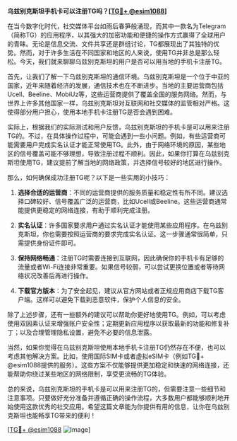 **乌兹别克斯坦手机卡可以注册TG吗？[[TG💪+ @esim1088](https://t.me/s/esim1088)]**

在当今数字化时代，社交媒体平台如雨后春笋般涌现，而其中一款名为Telegram（简称TG）的应用程序，以其强大的加密功能和便捷的操作方式赢得了全球用户的青睐。无论是信息交流、文件共享还是群组讨论，TG都展现出了其独特的优势。然而，对于许多生活在不同国家和地区的人来说，使用TG并非总是那么轻松。今天，我们就来聊聊乌兹别克斯坦的用户是否可以用当地的手机卡注册TG。

首先，让我们了解一下乌兹别克斯坦的通信环境。乌兹别克斯坦是一个位于中亚的国家，近年来随着经济的发展，通信技术也在不断进步。当地的主要运营商包括Ucell、Beeline、MobiUz等，这些运营商提供了覆盖全国的服务网络。然而，与世界上许多其他国家一样，乌兹别克斯坦对互联网和社交媒体的监管相对严格。这使得部分用户担心，使用本地手机卡注册TG是否会遇到困难。

实际上，根据我们的实际测试和用户反馈，乌兹别克斯坦的手机卡是可以用来注册TG的。不过，在具体操作过程中，可能会遇到一些小问题。例如，有些运营商可能需要用户完成实名认证才能正常使用TG。此外，由于网络环境的原因，某些地区的信号覆盖可能不够理想，导致注册过程不顺利。因此，如果你打算在乌兹别克斯坦使用TG，建议提前了解当地的网络政策，并选择信号较好的地区进行操作。

那么，如何确保成功注册TG呢？以下是一些实用的小技巧：

1. **选择合适的运营商**：不同的运营商提供的服务质量和稳定性有所不同。建议选择口碑较好、信号覆盖广泛的运营商，比如Ucell或Beeline。这些运营商通常能提供更稳定的网络连接，有助于顺利完成注册。

2. **实名认证**：许多国家要求用户通过实名认证才能使用某些应用程序。在乌兹别克斯坦，你也需要按照运营商的要求完成实名认证。这一步骤通常很简单，只需提供身份证件即可。

3. **保持网络畅通**：注册TG时需要连接到互联网，因此确保你的手机卡有足够的流量或者Wi-Fi连接非常重要。如果信号较弱，可以尝试更换位置或者等待网络状况改善后再进行操作。

4. **下载官方版本**：为了安全起见，建议从官方网站或者正规应用商店下载TG客户端。这样可以避免下载到恶意软件，保护个人信息的安全。

除了上述步骤，还有一些额外的建议可以帮助你更好地使用TG。例如，可以考虑使用双因素认证来增强账户安全性；定期更新应用程序以获取最新的功能和修复补丁；以及合理管理隐私设置，避免不必要的信息泄露。

当然，如果你觉得在乌兹别克斯坦使用本地手机卡注册TG仍然存在不便，也可以考虑其他解决方案。比如，使用国际SIM卡或者虚拟eSIM卡（例如TG💪+ @esim1088提供的服务）。这些方案不仅能够提供更加稳定和快速的网络连接，还能帮助你绕过某些地区的网络限制，享受更流畅的TG体验。

总的来说，乌兹别克斯坦的手机卡是可以用来注册TG的，但需要注意一些细节和注意事项。只要做好充分准备并遵循正确的操作流程，大多数用户都能够顺利地开始使用这款优秀的社交应用。希望这篇文章能为你提供有用的信息，让你在乌兹别克斯坦也能畅享TG带来的便利！

[[TG💪+ @esim1088](https://t.me/s/esim1088) ![Image](https://i.postimg.cc/4NQfJmqS/Snipaste-2025-05-13-00-14-12.png)]